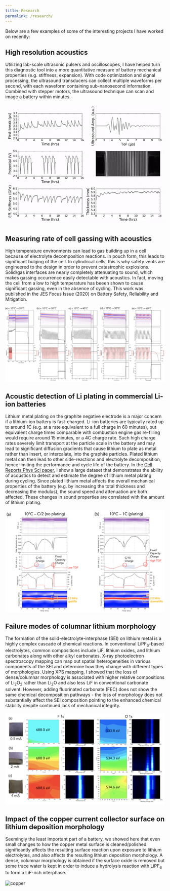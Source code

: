 ```yaml
---
title: Research
permalink: /research/
---
```


Below are a few examples of some of the interesting projects I have worked on recently: 

## **High resolution acoustics**
Utilizing lab-scale ultrasonic pulsers and oscilloscopes, I have helped turn this diagnostic tool into a more quantitative measure of battery mechanical properties (e.g. stiffness, expansion). With code optimization and signal processing, the ultrasound transducers can collect multiple waveforms per second, with each waveform containing sub-nanosecond information. Combined with stepper motors, the ultrasound technique can scan and image a battery within minutes.
\
\
![stiffness](/assets/css/ezgif.com-gif-maker.gif)


## **Measuring rate of cell gassing with acoustics**
High temperature environments can lead to gas building up in a cell because of electrolyte decomposition reactions. In pouch form, this leads to significant bulging of the cell. In cylindrical cells, this is why safety vents are engineered to the design in order to prevent catastrophic explosions. Solid/gas interfaces are nearly completely attenuating to sound, which makes gassing occurrence easily detectable with acoustics. In fact, moving the cell from a low to high temperature has beeen shown to cause significant gassing, even in the absence of cycling. This work was published in the JES Focus Issue (2020) on Battery Safety, Reliability and Mitigation. 
\
\
![gassing](/assets/css/jesab6c56f2_hr.jpg)


## **Acoustic detection of Li plating in commercial Li-ion batteries**
Lithium metal plating on the graphite negative electrode is a major concern if a lithium-ion battery is fast-charged. Li-ion batteries are typically rated up to around 1C (e.g. at a rate equivalent to a full charge in 60 minutes), but equivalent charge times comparable with combustion engine gas re-filling would require around 15 minutes, or a 4C charge rate. Such high charge rates severely limit transport at the particle scale in the battery and may lead to significant diffusion gradients that cause lithium to plate as metal rather than insert, or intercalate, into the graphite particles. Plated lithium metal can then lead to other side-reactions and electrolyte decomposition, hence limiting the performance and cycle life of the battery. In the [Cell Reports Phys Sci paper](https://wesleykchang.github.io/publications/2020_Cell_Reports.pdf), I show a large dataset that demonstrates the ability of acoustics to detect and estimate the degree of lithium metal plating during cycling. Since plated lithium metal affects the overall mechanical properties of the battery (e.g. by increasing the total thickness and decreasing the modulus), the sound speed and attenuation are both affected. These changes in sound properties are correlated with the amount of lithium plating. 
\
\
![Li plating](/assets/css/Screen%20Shot%202020-12-18%20at%207.55.24%20AM.png)


## **Failure modes of columnar lithium morphology**
The formation of the solid-electrolyte-interphase (SEI) on lithium metal is a highly complex cascade of chemical reactions. In conventional LiPF<sub>6</sub>-based electrolytes, common compositions include LiF, lithium oxides, and lithium carbonates along with other alkyl carbonates. X-ray photoelectron spectroscopy mapping can map out spatial heterogeneities in various components of the SEI and determine how they change with different types of morphologies. Using XPS mapping, I showed that the loss of dense/columnar morphology is associated with higher relative compositions of Li<sub>2</sub>O<sub>2</sub> rather than Li<sub>2</sub>O and also less LiF in conventional carbonate solvent. However, adding fluorinated carbonate (FEC) does not show the same chemical decomposition pathways - the loss of morphology does not substantially affect the SEI composition pointing to the enhanced chemical stability despite continued lack of mechanical integrity. 
\
\
![Failure modes](/assets/css/Screen%20Shot%202020-12-18%20at%207.56.04%20AM.png)


## **Impact of the copper current collector surface on lithium deposition morphology**
Seemingly the least important part of a battery, we showed here that even small changes to how the copper metal surface is cleaned/polished significantly affects the resulting surface reaction upon exposure to lithium electrolytes, and also affects the resulting lithium deposition morphology. A dense, columnar morphology is obtained if the surface oxide is removed but some trace water is kept in order to induce a hydrolysis reaction with LiPF<sub>6</sub> to form a LiF-rich interphase. 
\
\
![copper](/assets/css/Screen%20Shot%202020-12-18%20at%207.56,.ng)
